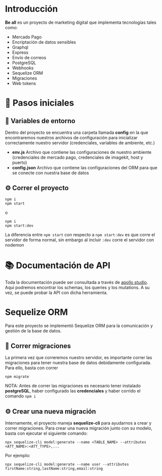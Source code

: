 # Introducción
**Be all** es un proyecto de marketing digital que implementa tecnologías tales como:
- Mercado Pago
- Encriptación de datos sensibles
- Graphql
- Express
- Envío de correos
- PostgreSQL
- Webhooks
- Sequelize ORM
- Migraciones
- Web tokens

# 🏃 Pasos iniciales
## 🔨 Variables de entorno
Dentro del proyecto se encuentra una carpeta llamada **config** en la que encontraremos nuestros archivos de configuración para inicializar correctamente nuestro servidor (credenciales, variables de ambiente, etc.)
- **env.js** Archivo que contiene las configuraciones de nuestro ambiente (credenciales de mercado pago, credenciales de imagekit, host y puerto)
- **config.json** Archivo que contiene las configuraciones del ORM para que se conecte con nuestra base de datos

## ⚙️ Correr el proyecto
```
npm i
npm start
```
o
```
npm i
npm start:dev
```
La diferencia entre `npm start` con respecto a `npm start:dev` es que corre el servidor de forma normal, sin embargo al incluir `:dev` corre el servidor con nodemon

# 📚 Documentación de API
Toda la documentación puede ser consultada a través de [apollo studio](https://studio.apollographql.com/sandbox/explorer). Aquí podremos encontrar los schemas, los queries y los mutations. A su vez, se puede probar la API con dicha herramienta.

# Sequelize ORM
Para este proyecto se implementó Sequelize ORM para la comunicación y gestión de la base de datos.
## 🏃 Correr migraciones
La primera vez que correremos nuestro servidor, es importante correr las migraciones para tener nuestra base de datos debidamente configurada.
Para ello, basta con correr
```
npm migrate
```
NOTA: Antes de correr las migraciones es necesario tener instalado **postgreSQL**, haber configurado las **credenciales** y haber corrido el comando `npm i`

## ⚙️ Crear una nueva migración
Internamente, el proyecto maneja **sequelize-cli** para ayudarnos a crear y correr migraciones. Para crear una nueva migración junto con su modelo, basta con ejecutar el siguiente comando:

```
npx sequelize-cli model:generate --name <TABLE_NAME> --attributes <ATT_NAME>:<ATT_TYPE>,...
```
Por ejemplo:
```
npx sequelize-cli model:generate --name user --attributes firstName:string,lastName:string,email:string
```